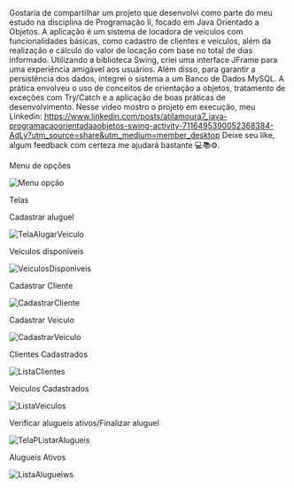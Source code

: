 Gostaria de compartilhar um projeto que desenvolvi como parte do meu estudo na disciplina de Programação II,
focado em Java Orientado a Objetos. A aplicação é um sistema de locadora de veículos com funcionalidades básicas,
como cadastro de clientes e veículos, além da realização e cálculo do valor de locação com base no total de dias informado.
Utilizando a biblioteca Swing, criei uma interface JFrame para uma experiência amigável aos usuários.
Além disso, para garantir a persistência dos dados, integrei o sistema a um Banco de Dados MySQL. 
A prática envolveu o uso de conceitos de orientação a objetos, tratamento de exceções com Try/Catch e a aplicação de boas práticas de desenvolvimento.
Nesse video mostro o projeto em execução, meu Linkedin: https://www.linkedin.com/posts/atilamoura7_java-programacaoorientadaaobjetos-swing-activity-7116495390052368384-AdLy?utm_source=share&utm_medium=member_desktop Deixe seu líke, algum feedback com certeza me ajudará bastante 💻📚⚙.

Menu de opções 

![Menu opção](https://github.com/atilamoura7/LocadoraJava/assets/135074615/e47bdca9-45ae-4b61-af22-d9b85bc91acc)

Telas


Cadastrar aluguel

![TelaAlugarVeiculo](https://github.com/atilamoura7/LocadoraJava/assets/135074615/545db2b1-8205-4e2f-b661-f79dbb04cbb3)

Veículos disponíveis 

![VeiculosDisponiveis](https://github.com/atilamoura7/LocadoraJava/assets/135074615/85ec75b6-6fc5-4fe4-b88f-869d90a7b0d9)

Cadastrar Cliente

![CadastrarCliente](https://github.com/atilamoura7/LocadoraJava/assets/135074615/cb401f3e-cc52-4de6-9ebc-f39d5858ce8d)

Cadastrar Veiculo

![CadastrarVeiculo](https://github.com/atilamoura7/LocadoraJava/assets/135074615/e826d937-0773-46d6-a10d-8fecde33b7a3)

Clientes Cadastrados 

![ListaClientes](https://github.com/atilamoura7/LocadoraJava/assets/135074615/8e13c1f3-4975-4a60-a4c3-f31ac0db584a)

Veiculos Cadastrados 

![ListaVeiculos](https://github.com/atilamoura7/LocadoraJava/assets/135074615/e2e0cf84-c29d-4d97-8812-ad7b0d748378)

Verificar alugueis ativos/Finalizar aluguel

![TelaPListarAlugueis](https://github.com/atilamoura7/LocadoraJava/assets/135074615/97bb9da7-b959-4183-8ac2-464ec76c1618)

Alugueis Ativos 

![ListaAlugueiws](https://github.com/atilamoura7/LocadoraJava/assets/135074615/4713e6e3-4ae2-4308-9c5e-4c88b1c8f947)




